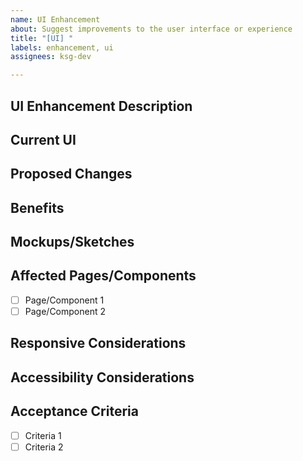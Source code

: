 ```yaml
---
name: UI Enhancement
about: Suggest improvements to the user interface or experience
title: "[UI] "
labels: enhancement, ui
assignees: ksg-dev

---
```


## UI Enhancement Description
<!-- Describe the UI enhancement you're proposing -->

## Current UI
<!-- Describe the current UI and its limitations -->

## Proposed Changes
<!-- Describe how the UI should be changed -->

## Benefits
<!-- How will this enhance the user experience? -->

## Mockups/Sketches
<!-- If you have mockups, sketches, or reference designs, include them here -->

## Affected Pages/Components
<!-- Which pages or components will be affected by this change? -->
- [ ] Page/Component 1
- [ ] Page/Component 2

## Responsive Considerations
<!-- Any specific considerations for different screen sizes? -->

## Accessibility Considerations
<!-- How does this change maintain or improve accessibility? -->

## Acceptance Criteria
<!-- Requirements that must be met for this enhancement to be complete -->
- [ ] Criteria 1
- [ ] Criteria 2
